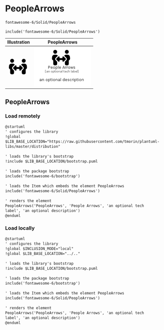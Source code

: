 # PeopleArrows


```text
fontawesome-6/Solid/PeopleArrows
```

```text
include('fontawesome-6/Solid/PeopleArrows')
```



| Illustration | PeopleArrows |
| :---: | :---: |
| ![illustration for Illustration](../../fontawesome-6/Solid/PeopleArrows.png) | ![illustration for PeopleArrows](../../fontawesome-6/Solid/PeopleArrows.Local.png) |




## PeopleArrows

### Load remotely
```plantuml
@startuml
' configures the library
!global $LIB_BASE_LOCATION="https://raw.githubusercontent.com/tmorin/plantuml-libs/master/distribution"

' loads the library's bootstrap
!include $LIB_BASE_LOCATION/bootstrap.puml

' loads the package bootstrap
include('fontawesome-6/bootstrap')

' loads the Item which embeds the element PeopleArrows
include('fontawesome-6/Solid/PeopleArrows')

' renders the element
PeopleArrows('PeopleArrows', 'People Arrows', 'an optional tech label', 'an optional description')
@enduml
```

### Load locally
```plantuml
@startuml
' configures the library
!global $INCLUSION_MODE="local"
!global $LIB_BASE_LOCATION="../.."

' loads the library's bootstrap
!include $LIB_BASE_LOCATION/bootstrap.puml

' loads the package bootstrap
include('fontawesome-6/bootstrap')

' loads the Item which embeds the element PeopleArrows
include('fontawesome-6/Solid/PeopleArrows')

' renders the element
PeopleArrows('PeopleArrows', 'People Arrows', 'an optional tech label', 'an optional description')
@enduml
```

